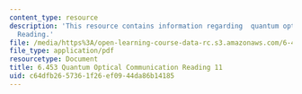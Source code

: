```yaml
---
content_type: resource
description: 'This resource contains information regarding  quantum optical communication:
  Reading.'
file: /media/https%3A/open-learning-course-data-rc.s3.amazonaws.com/6-453-quantum-optical-communication-fall-2016/c64dfb2657361f26ef0944da86b14185_MIT6_453F16_Lect11_Notes.pdf
file_type: application/pdf
resourcetype: Document
title: 6.453 Quantum Optical Communication Reading 11
uid: c64dfb26-5736-1f26-ef09-44da86b14185
---
```

